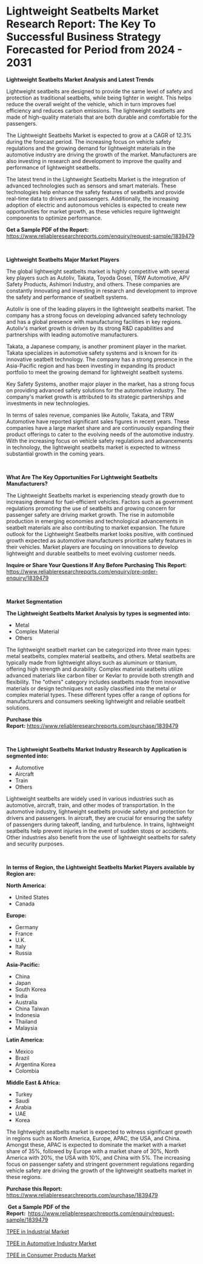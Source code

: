 <p><h1>Lightweight Seatbelts Market Research Report: The Key To Successful Business Strategy Forecasted for Period from 2024 - 2031</h1></p><p><strong>Lightweight Seatbelts Market Analysis and Latest Trends</strong></p>
<p><p>Lightweight seatbelts are designed to provide the same level of safety and protection as traditional seatbelts, while being lighter in weight. This helps reduce the overall weight of the vehicle, which in turn improves fuel efficiency and reduces carbon emissions. The lightweight seatbelts are made of high-quality materials that are both durable and comfortable for the passengers.</p><p>The Lightweight Seatbelts Market is expected to grow at a CAGR of 12.3% during the forecast period. The increasing focus on vehicle safety regulations and the growing demand for lightweight materials in the automotive industry are driving the growth of the market. Manufacturers are also investing in research and development to improve the quality and performance of lightweight seatbelts.</p><p>The latest trend in the Lightweight Seatbelts Market is the integration of advanced technologies such as sensors and smart materials. These technologies help enhance the safety features of seatbelts and provide real-time data to drivers and passengers. Additionally, the increasing adoption of electric and autonomous vehicles is expected to create new opportunities for market growth, as these vehicles require lightweight components to optimize performance.</p></p>
<p><strong>Get a Sample PDF of the Report:&nbsp;</strong> <a href="https://www.reliableresearchreports.com/enquiry/request-sample/1839479">https://www.reliableresearchreports.com/enquiry/request-sample/1839479</a></p>
<p>&nbsp;</p>
<p><strong>Lightweight Seatbelts Major Market Players</strong></p>
<p><p>The global lightweight seatbelts market is highly competitive with several key players such as Autoliv, Takata, Toyoda Gosei, TRW Automotive, APV Safety Products, Ashimori Industry, and others. These companies are constantly innovating and investing in research and development to improve the safety and performance of seatbelt systems.</p><p>Autoliv is one of the leading players in the lightweight seatbelts market. The company has a strong focus on developing advanced safety technology and has a global presence with manufacturing facilities in key regions. Autoliv's market growth is driven by its strong R&D capabilities and partnerships with leading automotive manufacturers.</p><p>Takata, a Japanese company, is another prominent player in the market. Takata specializes in automotive safety systems and is known for its innovative seatbelt technology. The company has a strong presence in the Asia-Pacific region and has been investing in expanding its product portfolio to meet the growing demand for lightweight seatbelt systems.</p><p>Key Safety Systems, another major player in the market, has a strong focus on providing advanced safety solutions for the automotive industry. The company's market growth is attributed to its strategic partnerships and investments in new technologies.</p><p>In terms of sales revenue, companies like Autoliv, Takata, and TRW Automotive have reported significant sales figures in recent years. These companies have a large market share and are continuously expanding their product offerings to cater to the evolving needs of the automotive industry. With the increasing focus on vehicle safety regulations and advancements in technology, the lightweight seatbelts market is expected to witness substantial growth in the coming years.</p></p>
<p>&nbsp;</p>
<p><strong>What Are The Key Opportunities For Lightweight Seatbelts Manufacturers?</strong></p>
<p><p>The Lightweight Seatbelts market is experiencing steady growth due to increasing demand for fuel-efficient vehicles. Factors such as government regulations promoting the use of seatbelts and growing concern for passenger safety are driving market growth. The rise in automobile production in emerging economies and technological advancements in seatbelt materials are also contributing to market expansion. The future outlook for the Lightweight Seatbelts market looks positive, with continued growth expected as automotive manufacturers prioritize safety features in their vehicles. Market players are focusing on innovations to develop lightweight and durable seatbelts to meet evolving customer needs.</p></p>
<p><strong>Inquire or Share Your Questions If Any Before Purchasing This Report:</strong> <a href="https://www.reliableresearchreports.com/enquiry/pre-order-enquiry/1839479">https://www.reliableresearchreports.com/enquiry/pre-order-enquiry/1839479</a></p>
<p>&nbsp;</p>
<p><strong>Market Segmentation</strong></p>
<p><strong>The Lightweight Seatbelts Market Analysis by types is segmented into:</strong></p>
<p><ul><li>Metal</li><li>Complex Material</li><li>Others</li></ul></p>
<p><p>The lightweight seatbelt market can be categorized into three main types: metal seatbelts, complex material seatbelts, and others. Metal seatbelts are typically made from lightweight alloys such as aluminum or titanium, offering high strength and durability. Complex material seatbelts utilize advanced materials like carbon fiber or Kevlar to provide both strength and flexibility. The "others" category includes seatbelts made from innovative materials or design techniques not easily classified into the metal or complex material types. These different types offer a range of options for manufacturers and consumers seeking lightweight and reliable seatbelt solutions.</p></p>
<p><strong>Purchase this Report:&nbsp;</strong><a href="https://www.reliableresearchreports.com/purchase/1839479">https://www.reliableresearchreports.com/purchase/1839479</a></p>
<p>&nbsp;</p>
<p><strong>The Lightweight Seatbelts Market Industry Research by Application is segmented into:</strong></p>
<p><ul><li>Automotive</li><li>Aircraft</li><li>Train</li><li>Others</li></ul></p>
<p><p>Lightweight seatbelts are widely used in various industries such as automotive, aircraft, train, and other modes of transportation. In the automotive industry, lightweight seatbelts provide safety and protection for drivers and passengers. In aircraft, they are crucial for ensuring the safety of passengers during takeoff, landing, and turbulence. In trains, lightweight seatbelts help prevent injuries in the event of sudden stops or accidents. Other industries also benefit from the use of lightweight seatbelts for safety and security purposes.</p></p>
<p>&nbsp;</p>
<p><strong>In terms of Region, the Lightweight Seatbelts Market Players available by Region are:</strong></p>
<p>
    <p> <strong> North America: </strong>
        <ul>
            <li>United States</li>
            <li>Canada</li>
        </ul>
        </p> 
    <p> <strong> Europe: </strong>
        <ul>
            <li>Germany</li>
            <li>France</li>
            <li>U.K.</li>
            <li>Italy</li>
            <li>Russia</li>
        </ul>
        </p> 
    <p> <strong> Asia-Pacific: </strong>
        <ul>
            <li>China</li>
            <li>Japan</li>
            <li>South Korea</li>
            <li>India</li>
            <li>Australia</li>
            <li>China Taiwan</li>
            <li>Indonesia</li>
            <li>Thailand</li>
            <li>Malaysia</li>
        </ul>
        </p> 
    <p> <strong> Latin America: </strong>
        <ul>
            <li>Mexico</li>
            <li>Brazil</li>
            <li>Argentina Korea</li>
            <li>Colombia</li>
        </ul>
        </p> 
    <p> <strong> Middle East & Africa: </strong>
        <ul>
            <li>Turkey</li>
            <li>Saudi</li>
            <li>Arabia</li>
            <li>UAE</li>
            <li>Korea</li>
        </ul>
    </p>
    </p>
<p><p>The lightweight seatbelts market is expected to witness significant growth in regions such as North America, Europe, APAC, the USA, and China. Amongst these, APAC is expected to dominate the market with a market share of 35%, followed by Europe with a market share of 30%, North America with 20%, the USA with 10%, and China with 5%. The increasing focus on passenger safety and stringent government regulations regarding vehicle safety are driving the growth of the lightweight seatbelts market in these regions.</p></p>
<p><strong>Purchase this Report: </strong><a href="https://www.reliableresearchreports.com/purchase/1839479">https://www.reliableresearchreports.com/purchase/1839479</a></p>
<p>&nbsp;<strong>Get a Sample PDF of the Report:&nbsp;&nbsp;</strong><a href="https://www.reliableresearchreports.com/enquiry/request-sample/1839479">https://www.reliableresearchreports.com/enquiry/request-sample/1839479</a></p>
<p><strong></strong></p>
<p><p><a href="https://view.publitas.com/reportprime-1/tpee-in-industrial-market-research-report-unlocks-analysis-on-the-market-financial-status-market-size-and-market-revenue-upto-2030/">TPEE in Industrial Market</a></p><p><a href="https://view.publitas.com/reportprime-1/tpee-in-automotive-industry-market-dynamics-2023-2030-also-about-its-market-trends-projections-and-opportunities/">TPEE in Automotive Industry Market</a></p><p><a href="https://view.publitas.com/reportprime-1/tpee-in-consumer-products-market-research-report-unlocks-analysis-on-the-market-financial-status-market-size-and-market-revenue-upto-2030/">TPEE in Consumer Products Market</a></p></p>